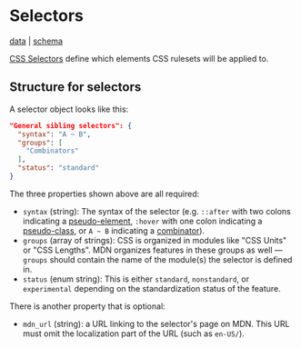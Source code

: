 # Selectors

[data](https://github.com/mdn/data/blob/main/css/selectors.json) |
[schema](https://github.com/mdn/data/blob/main/css/selectors.schema.json)

[CSS Selectors](https://developer.mozilla.org/en-US/docs/Web/CSS/CSS_Selectors) define which elements CSS rulesets will be applied to.

## Structure for selectors

A selector object looks like this:

```json
"General sibling selectors": {
  "syntax": "A ~ B",
  "groups": [
    "Combinators"
  ],
  "status": "standard"
}
```

The three properties shown above are all required:
* `syntax` (string): The syntax of the selector (e.g. `::after` with two colons indicating a [pseudo-element](https://developer.mozilla.org/en-US/docs/Learn/CSS/Introduction_to_CSS/Pseudo-classes_and_pseudo-elements#Pseudo-elements), `:hover` with one colon indicating a [pseudo-class](https://developer.mozilla.org/en-US/docs/Learn/CSS/Introduction_to_CSS/Pseudo-classes_and_pseudo-elements#Pseudo-classes), or `A ~ B` indicating a [combinator](https://developer.mozilla.org/en-US/docs/Learn/CSS/Introduction_to_CSS/Combinators_and_multiple_selectors#Combinators)).
* `groups` (array of strings): CSS is organized in modules like "CSS Units" or "CSS Lengths". MDN organizes features in these groups as well — `groups` should contain the name of the module(s) the selector is defined in.
* `status` (enum string): This is either `standard`, `nonstandard`, or `experimental` depending on the standardization status of the feature.

There is another property that is optional:
* `mdn_url` (string): a URL linking to the selector's page on MDN. This URL must omit the localization part of the URL (such as `en-US/`).
